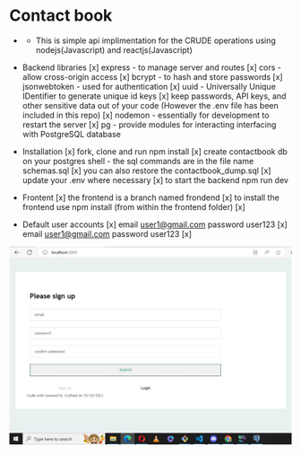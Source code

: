 # Contact book
+ + This is  simple api implimentation for the CRUDE operations using nodejs(Javascript) and reactjs(Javascript)

 + Backend libraries
 [x] express - to manage server and routes
 [x] cors - allow cross-origin access
 [x] bcrypt - to hash and store passwords
 [x] jsonwebtoken - used for authentication
 [x] uuid - Universally Unique IDentifier to generate unique id keys
 [x] keep passwords, API keys, and other sensitive data out of your code (However the .env file has been included in this repo)
 [x] nodemon - essentially for development to restart the server
 [x] pg - provide modules for interacting interfacing with PostgreSQL database


 + Installation
 [x] fork, clone and run npm install 
 [x] create contactbook db on your postgres shell - the sql commands are in the file name schemas.sql
 [x] you can also restore the contactbook_dump.sql
 [x] update your .env where necessary
 [x] to start the backend npm run dev


+ Frontent 
[x] the frontend is a branch named frondend
[x] to install the frontend use npm install (from within the frontend folder)
[x] 

+ Default user accounts
[x] email user1@gmail.com password user123
[x] email user1@gmail.com password user123
[x] 




![signup page](https://github.com/leo-mutuku/contactbook/blob/main/public/signup.JPG)
